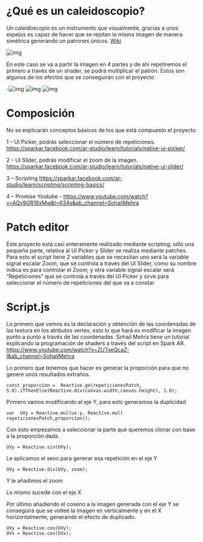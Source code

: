 # ¿Qué es un caleidoscopio?

Un caleidoscopio es un instrumento que visualmente, gracias a unos espejos es capaz de hacer que se repitan la misma imagen de manera simétrica generando un patrones únicos.  [Wiki](https://es.wikipedia.org/wiki/Caleidoscopio) 

![img](http://codigoycreatividad.com/img/img1.png)

 En este caso se va a partir la imagen en 4 partes y de ahí repetiremos el primero a través de un shader, se podrá multiplicar el patrón. Estos son algunos de los efectos que se conseguirán con el proyecto

-![img](http://codigoycreatividad.com/img/img2.png)
![img](http://codigoycreatividad.com/img/img3.png)
![img](http://codigoycreatividad.com/img/img4.png)

# Composición

No se explicarán conceptos básicos de los que está compuesto el proyecto.

1 – UI Picker, podrás seleccionar el número de repeticiones. https://sparkar.facebook.com/ar-studio/learn/tutorials/native-ui-picker/

2 – UI Slider, podrás modificar el zoom de la imagen. https://sparkar.facebook.com/ar-studio/learn/tutorials/native-ui-slider/

3 – Scripting  https://sparkar.facebook.com/ar-studio/learn/scripting/scripting-basics/

4 – Promise  Youtube - https://www.youtube.com/watch?v=AQv9GR16xMw&t=634s&ab_channel=SohailMehra

# Patch editor

Este proyecto está casi enteramente realizado mediante scripting, sólo una pequeña parte, relativa al UI Picker y Slider se realiza mediante patches. Para esto el script tiene 2 variables que se necesitan uno será la variable signal escalar Zoom, que se controla a través del UI Slider, como su nombre indica es para controlar el Zoom, y otra variable signal escalar será “Repeticiones” que se controla a través del UI Picker y sirve para seleccionar el número de repeticiones del que va a constar.

# Script.js

Lo primero que vemos es la declaración y obtención de las coordenadas de las textura en los atributos vertex, esto lo que hará es modificar la imagen punto a punto a través de las coordenadas. Sohail Mehra tiene un tutorial explicando la programación de shaders a través del script en Spark AR. https://www.youtube.com/watch?v=ZUTxeQcaZ-I&ab_channel=SohailMehra

Lo primero que tenemos que hacer es generar la proporción para que no genere unos resultados extraños. 

    const proporcion =  Reactive.ge(repeticionesPatch, 5.0).ifThenElse(Reactive.div(canvas.width,canvas.height), 1.0);

Primero vamos modificando el eje Y, para esto generamos la duplicidad

    var  UVy = Reactive.mul(uv.y, Reactive.mul( repeticionesPatch,proporcion));


Con esto empezamos a seleccionar la parte que queremos clonar con base a la proporción dada.

    UVy = Reactive.sin(UVy);

Le aplicamos el seno para generar esa repetición en el eje Y

    UVy = Reactive.div(UVy, zoom);

Y le añadimos el zoom

Lo mismo sucede con el eje X


Por último añadiendo el coseno a la imagen generada con el eje Y se conseguirá que se volteé la imagen en verticalmente y en el X horizontalmente, generando el efecto de duplicado.

    UVy = Reactive.cos(UVy);
    UVx = Reactive.cos(UVx);




